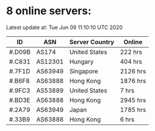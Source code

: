 # 8 online servers:

Latest update at: Tue Jun 09 11:10:10 UTC 2020

| ID | ASN | Server Country | Online |
| -- | --- | -------------- | ------ |
| #.D09B | AS174 | United States | 222 hrs |
| #.C831 | AS12301 | Hungary | 404 hrs |
| #.7F1D | AS63949 | Singapore | 2126 hrs |
| #.B6F8 | AS63888 | Hong Kong | 1876 hrs |
| #.9FC3 | AS53889 | United States | 7 hrs |
| #.BD3E | AS63888 | Hong Kong | 2945 hrs |
| #.2A79 | AS63949 | Japan | 1785 hrs |
| #.33B9 | AS63888 | Hong Kong | 6 hrs |

